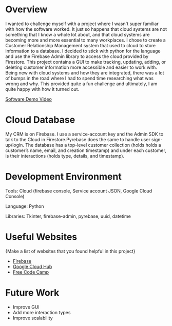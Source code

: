 # Overview

I wanted to challenge myself with a project where I wasn't super familiar with how the software worked. It just so happens that cloud systems are not something that I know a whole lot about, and that cloud systems are becoming more and more essential to many workplaces. I chose to create a Customer Relationship Management system that used to cloud to store information to a database. I decided to stick with python for the language and use the Firebase Admin library to access the cloud provided by Firestore. This project contains a GUI to make tracking, updating, adding, or deleting customer information more accessible and easier to work with. Being new with cloud systems and how they are integrated, there was a lot of bumps in the road where I had to spend time researching what was wrong and why. This provided quite a fun challenge and ultimately, I am quite happy with how it turned out.

[Software Demo Video](https://youtu.be/To1Trxmv3yA?si=sl-sDW3DUFHAiFUI)

# Cloud Database

My CRM is on Firebase. I use a service-account key and the Admin SDK to talk to the Cloud in Firestore.Pyrebase does the same to handle user sign-up/login. The database has a top-level customer collection (holds holds a customer’s name, email, and creation timestamp) and under each customer, is their interactions (holds type, details, and timestamp).

# Development Environment

Tools: Cloud (firebase console, Service account JSON, Google Cloud Console)

Language: Python

Libraries: Tkinter, firebase-admin, pyrebase, uuid, datetime

# Useful Websites

{Make a list of websites that you found helpful in this project}

- [Firebase](https://console.firebase.google.com/u/0/)
- [Google Cloud Hub](https://console.cloud.google.com/cloud-hub/)
- [Free Code Camp](https://www.freecodecamp.org/news/how-to-get-started-with-firebase-using-python/)

# Future Work

- Improve GUI
- Add more interaction types
- Improve scalability